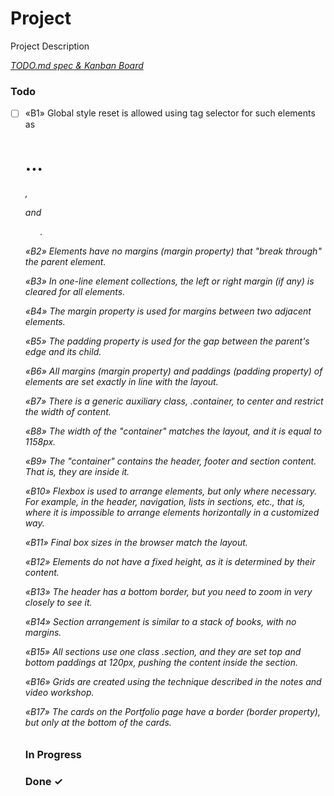 # Project

Project Description

<em>[TODO.md spec & Kanban Board](https://bit.ly/3fCwKfM)</em>

### Todo

- [ ] «B1» Global style reset is allowed using tag selector for such elements as <h1>...<h6>, <p> and <ul>.

«B2» Elements have no margins (margin property) that "break through" the parent element.

«B3» In one-line element collections, the left or right margin (if any) is cleared for all elements.

«B4» The margin property is used for margins between two adjacent elements.

«B5» The padding property is used for the gap between the parent's edge and its child.

«B6» All margins (margin property) and paddings (padding property) of elements are set exactly in line with the layout.

«B7» There is a generic auxiliary class, .container, to center and restrict the width of content.

«B8» The width of the "container" matches the layout, and it is equal to 1158px.

«B9» The "container" contains the header, footer and section content. That is, they are inside it.

«B10» Flexbox is used to arrange elements, but only where necessary. For example, in the header, navigation, lists in sections, etc., that is, where it is impossible to arrange elements horizontally in a customized way.

«B11» Final box sizes in the browser match the layout.

«B12» Elements do not have a fixed height, as it is determined by their content.

«B13» The header has a bottom border, but you need to zoom in very closely to see it.

«B14» Section arrangement is similar to a stack of books, with no margins.

«B15» All sections use one class .section, and they are set top and bottom paddings at 120px, pushing the content inside the section.

«B16» Grids are created using the technique described in the notes and video workshop.

«B17» The cards on the Portfolio page have a border (border property), but only at the bottom of the cards.  

### In Progress


### Done ✓


